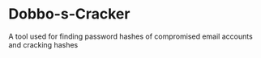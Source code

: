 # Dobbo-s-Cracker
A tool used for finding password hashes of compromised email accounts and cracking hashes
